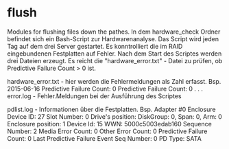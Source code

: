 # flush
Modules for flushing files down the pathes.
In dem hardware_check Ordner befindet sich ein Bash-Script zur Hardwarenanalyse. Das Script wird jeden Tag auf dem drei Server gestartet. Es konntrolliert die im RAID eingebundenen Festplatten auf Fehler.
Nach dem Start des Scriptes werden drei Dateien erzeugt. Es reicht die "hardware_error.txt" - Datei zu prüfen, ob 
Predictive Failure Count > 0 ist.

hardware_error.txt - hier werden die Fehlermeldungen als Zahl erfasst. Bsp.
2015-06-16
Predictive Failure Count: 0
Predictive Failure Count: 0
.
.
.
error.log - Fehler.Meldungen bei der Ausführung des Scriptes

pdlist.log - Informationen über die Festplatten. Bsp.
Adapter #0
Enclosure Device ID: 27
Slot Number: 0
Drive's position: DiskGroup: 0, Span: 0, Arm: 0
Enclosure position: 1
Device Id: 15
WWN: 5000c5003edab160
Sequence Number: 2
Media Error Count: 0
Other Error Count: 0
Predictive Failure Count: 0
Last Predictive Failure Event Seq Number: 0
PD Type: SATA
